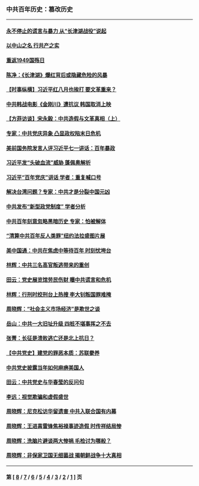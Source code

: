### 中共百年历史：篡改历史
---
#### [永不停止的谎言与暴力 从“长津湖战役”说起](../../pages/nf1176115/n13494094.md?02140430) 
#### [以中山之名 行共产之实](../../pages/nf1176115/n13346437.md?02140430) 
#### [重返1949国殇日](../../pages/nf1176115/n13346372.md?02140430) 
#### [陈净：《长津湖》爆红背后或隐藏危险的风暴](../../pages/nf1176115/n13314364.md?02140430) 
#### [【时事纵横】习近平红八月也挨打 要文革重来？](../../pages/nf1176115/n13231393.md?02140430) 
#### [中共韩战电影《金刚川》遭抗议 韩国取消上映](../../pages/nf1176115/n13219114.md?02140430) 
#### [【方菲访谈】宋永毅：中共造假与文革真相（上）](../../pages/nf1176115/n13200760.md?02140430) 
#### [专家：中共党庆异象 凸显政权陷末日危机](../../pages/nf1176115/n13067084.md?02140430) 
#### [美前国务院发言人评习近平七一讲话：百年暴政](../../pages/nf1176115/n13066986.md?02140430) 
#### [习近平发“头破血流”威胁 蓬佩奥解析](../../pages/nf1176115/n13063604.md?02140430) 
#### [习近平“百年党庆”讲话 学者：重复喊口号](../../pages/nf1176115/n13061411.md?02140430) 
#### [解决台湾问题？专家：中共才是分裂中国元凶](../../pages/nf1176115/n13060811.md?02140430) 
#### [中共发布“新型政党制度” 学者分析](../../pages/nf1176115/n13056354.md?02140430) 
#### [中共百年刻意忽略黑暗历史 专家：怕被解体](../../pages/nf1176115/n13056056.md?02140430) 
#### [“清算中共百年反人类罪”纽约法拉盛图片展](../../pages/nf1176115/n13052220.md?02140430) 
#### [美中国通：中共在焦虑中等待百年 时刻忧垮台](../../pages/nf1176115/n13048820.md?02140430) 
#### [林辉：中共三名高官叛逃带来的重创](../../pages/nf1176115/n13035206.md?02140430) 
#### [田云：党史展览馆劳民伤财 曝中共谎言和危机](../../pages/nf1176115/n13033900.md?02140430) 
#### [林辉：行刑时绞刑台上热搜 李大钊叛国罪难掩](../../pages/nf1176115/n13031965.md?02140430) 
#### [周晓辉：“社会主义市场经济”是欺世之谈](../../pages/nf1176115/n13024090.md?02140430) 
#### [岳山：中共一大旧址升级 四桩不堪事挥之不去](../../pages/nf1176115/n13021697.md?02140430) 
#### [张菁：长征是溃败逃亡还是北上抗日？](../../pages/nf1176115/n13020585.md?02140430) 
#### [【中共党史】建党的罪恶本质：苏联豢养](../../pages/nf1176115/n13011888.md?02140430) 
#### [中共党史披露当年如何麻痹美国人](../../pages/nf1176115/n12966400.md?02140430) 
#### [田云：中共党史与华春莹的反问句](../../pages/nf1176115/n12765178.md?02140430) 
#### [李远：视觉欺骗和虚假盛世](../../pages/nf1176115/n12993376.md?02140430) 
#### [周晓辉：尼克松访华留遗害 中共入联合国有内幕](../../pages/nf1176115/n12991422.md?02140430) 
#### [周晓辉：王进喜雷锋焦裕禄事迹造假 时传祥结局惨](../../pages/nf1176115/n12985497.md?02140430) 
#### [周晓辉：洗脑片避谈两大惨祸 毛检讨为哪般？](../../pages/nf1176115/n12971285.md?02140430) 
#### [周晓辉：非保家卫国无细菌战 揭朝鲜战争十大真相](../../pages/nf1176115/n12954161.md?02140430) 

---
#### 第 [ [8](./8.md?02140430) / [7](./7.md?02140430) / [6](./6.md?02140430) / [5](./5.md?02140430) / [4](./4.md?02140430) / [3](./3.md?02140430) / [2](./2.md?02140430) / [1](./1.md?02140430) ] 页

